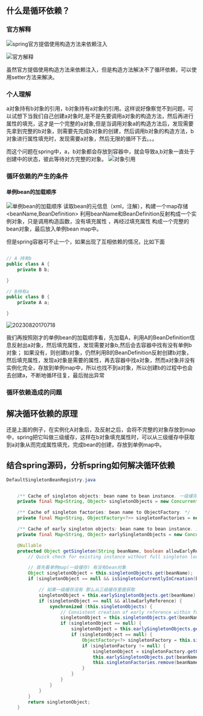## 什么是循环依赖？

### 官方解释
![spring官方提倡使用构造方法来依赖注入](https://img.ggball.top/picGo/20230815215348.png)

![官方解释](https://img.ggball.top/picGo/20230815215504.png)

虽然官方提倡使用构造方法来依赖注入，但是构造方法解决不了循环依赖，可以使用setter方法来解决。

### 个人理解
a对象持有b对象的引用，b对象持有a对象的引用。这样说好像察觉不到问题，可以试想下当我们自己创建a对象时,是不是先要调用a对象的构造方法，然后再进行属性的填充，这才是一个完整的a对象,但是当调用对象a的构造方法后，发现需要先拿到完整的b对象，则需要先完成b对象的创建，然后调用b对象的构造方法，b对象进行属性填充时，发现需要a对象，然后无限的循环下去。。。

而这个问题在spring中，a，b对象都会存放到容器中，就会导致a,b对象一直处于创建中的状态，彼此等待对方完整的对象。
![对象引用](https://img.ggball.top/picGo/20230815213811.png)

### 循环依赖的产生的条件

#### 单例bean的加载顺序
![单例bean的加载顺序](https://img.ggball.top/picGo/20230820162203.png)
读取bean的元信息（xml，注解），构建一个map存储 <beanName,BeanDefinition>
利用beanName和BeanDefinition反射构成一个实例对象，只是调用构造函数，没有填充属性
，再经过填充属性 构成一个完整的bean对象，最后放入单例bean map中。

但是spring容器可不止一个，如果出现了互相依赖的情况，比如下面

```java

// A 持有b
public class A {
    private B b;

}

// B持有a
public class B {
    private A a;

}
```

![20230820170718](https://img.ggball.top/picGo/20230820170718.png)

我们再按照刚才的单例bean的加载顺序看，先加载A，利用A的BeanDefinition信息反射出a对象，然后填充属性，发现需要对象b,然后会去容器中找有没有单例b对象；
如果没有，则创建b对象，仍然利用B的BeanDefinition反射创建b对象，然后填充属性，发现a对象是需要的属性，再去容器中找a对象，然而a对象并没有实例化完全，存放到单例map中，所以也找不到a对象，所以创建b的过程中也会去创建a，不断地循环往复，最后抛出异常

### 循环依赖造成的问题

## 解决循环依赖的原理

还是上面的例子，在实例化A对象后，及反射之后，会将不完整的对象存放到map中，spring把它叫做三级缓存，这样在b对象填充属性时，可以从三级缓存中获取到a对象从而完成属性填充，完成bean的创建，存放到单例map中。

## 结合spring源码，分析spring如何解决循环依赖

```java
DefaultSingletonBeanRegistry.java


	/** Cache of singleton objects: bean name to bean instance. 一级缓存*/
	private final Map<String, Object> singletonObjects = new ConcurrentHashMap<>(256);

	/** Cache of singleton factories: bean name to ObjectFactory. */
	private final Map<String, ObjectFactory<?>> singletonFactories = new HashMap<>(16);

	/** Cache of early singleton objects: bean name to bean instance. 三级缓存*/
	private final Map<String, Object> earlySingletonObjects = new ConcurrentHashMap<>(16);

	@Nullable
	protected Object getSingleton(String beanName, boolean allowEarlyReference) {
		// Quick check for existing instance without full singleton lock

        // 首先看单例map(一级缓存) 有没有bean对象
		Object singletonObject = this.singletonObjects.get(beanName);
		if (singletonObject == null && isSingletonCurrentlyInCreation(beanName)) {

            // 如果一级缓存没有 那么从三级缓存里面获取
			singletonObject = this.earlySingletonObjects.get(beanName);
			if (singletonObject == null && allowEarlyReference) {
				synchronized (this.singletonObjects) {
					// Consistent creation of early reference within full singleton lock
					singletonObject = this.singletonObjects.get(beanName);
					if (singletonObject == null) {
						singletonObject = this.earlySingletonObjects.get(beanName);
						if (singletonObject == null) {
							ObjectFactory<?> singletonFactory = this.singletonFactories.get(beanName);
							if (singletonFactory != null) {
								singletonObject = singletonFactory.getObject();
								this.earlySingletonObjects.put(beanName, singletonObject);
								this.singletonFactories.remove(beanName);
							}
						}
					}
				}
			}
		}
		return singletonObject;
	}
```